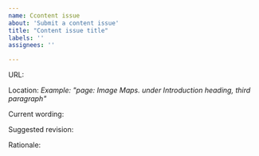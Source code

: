 ```yaml
---
name: Ccontent issue
about: 'Submit a content issue'
title: "Content issue title"
labels: ''
assignees: ''

---
```


URL: 

Location: 
*Example: "page: Image Maps. under Introduction heading, third paragraph"*

Current wording:

Suggested revision:

Rationale:

